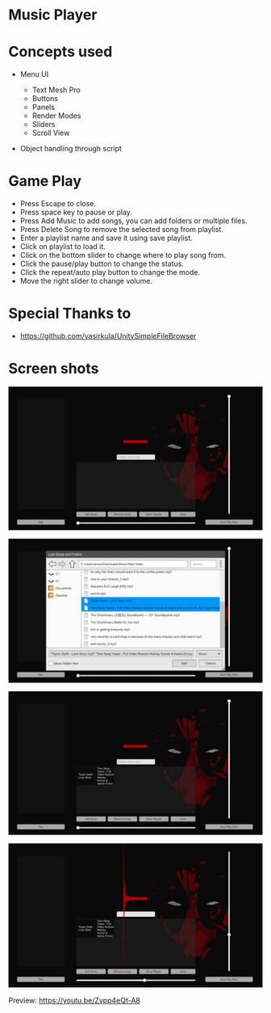 # Music Player

# Concepts used

-   Menu UI
    - Text Mesh Pro
    - Buttons
    - Panels
    - Render Modes
    - Sliders
    - Scroll View

- Object handling through script


# Game Play

-   Press Escape to close.
-   Press space key to pause or play.
-   Press Add Music to add songs, you can add folders or multiple files. 
-   Press Delete Song to remove the selected song from playlist.
-   Enter a playlist name and save it using save playlist.
-   Click on playlist to load it.
-   Click on the bottom slider to change where to play song from.
-   Click the pause/play button to change the status.
-   Click the repeat/auto play button to change the mode.
-   Move the right slider to change volume. 

# Special Thanks to 
- https://github.com/yasirkula/UnitySimpleFileBrowser 

# Screen shots

![](https://raw.githubusercontent.com/Arose-Niazi/Music-Player-Unity/main/Screens/1.png)

![](https://raw.githubusercontent.com/Arose-Niazi/Music-Player-Unity/main/Screens/2.png)

![](https://raw.githubusercontent.com/Arose-Niazi/Music-Player-Unity/main/Screens/3.png)

![](https://raw.githubusercontent.com/Arose-Niazi/Music-Player-Unity/main/Screens/4.png)


Preview: https://youtu.be/Zvpp4eQt-A8